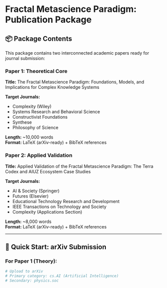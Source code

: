 # Fractal Metascience Paradigm: Publication Package

## 📦 Package Contents

This package contains two interconnected academic papers ready for journal submission:

### Paper 1: Theoretical Core
**Title:** The Fractal Metascience Paradigm: Foundations, Models, and Implications for Complex Knowledge Systems

**Target Journals:**
- Complexity (Wiley)
- Systems Research and Behavioral Science
- Constructivist Foundations
- Synthese
- Philosophy of Science

**Length:** ~10,000 words  
**Format:** LaTeX (arXiv-ready) + BibTeX references

### Paper 2: Applied Validation
**Title:** Applied Validation of the Fractal Metascience Paradigm: The Terra Codex and AIUZ Ecosystem Case Studies

**Target Journals:**
- AI & Society (Springer)
- Futures (Elsevier)
- Educational Technology Research and Development
- IEEE Transactions on Technology and Society
- Complexity (Applications Section)

**Length:** ~8,000 words  
**Format:** LaTeX (arXiv-ready) + BibTeX references

---

## 🚀 Quick Start: arXiv Submission

### For Paper 1 (Theory):

```bash
# Upload to arXiv
# Primary category: cs.AI (Artificial Intelligence)
# Secondary: physics.soc